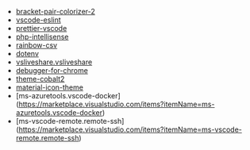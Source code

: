 
* [bracket-pair-colorizer-2](https://marketplace.visualstudio.com/items?itemName=coenraads.bracket-pair-colorizer-2)
* [vscode-eslint](https://marketplace.visualstudio.com/items?itemName=dbaeumer.vscode-eslint)
* [prettier-vscode](https://marketplace.visualstudio.com/items?itemName=esbenp.prettier-vscode)
* [php-intellisense](https://marketplace.visualstudio.com/items?itemName=felixfbecker.php-intellisense)
* [rainbow-csv](https://marketplace.visualstudio.com/items?itemName=mechatroner.rainbow-csv)
* [dotenv](https://marketplace.visualstudio.com/items?itemName=mikestead.dotenv)
* [vsliveshare.vsliveshare](https://marketplace.visualstudio.com/items?itemName=ms-vsliveshare.vsliveshare)
* [debugger-for-chrome](https://marketplace.visualstudio.com/items?itemName=msjsdiag.debugger-for-chrome)
* [theme-cobalt2](https://marketplace.visualstudio.com/items?itemName=wesbos.theme-cobalt2)
* [material-icon-theme](https://marketplace.visualstudio.com/items?itemName=pkief.material-icon-theme)
* [ms-azuretools.vscode-docker] (https://marketplace.visualstudio.com/items?itemName=ms-azuretools.vscode-docker)
* [ms-vscode-remote.remote-ssh] (https://marketplace.visualstudio.com/items?itemName=ms-vscode-remote.remote-ssh)
